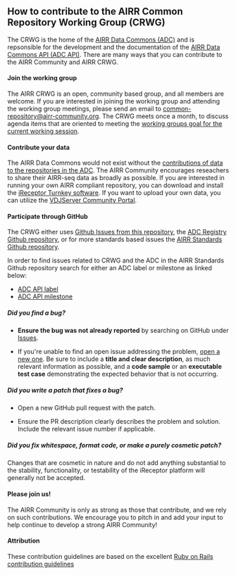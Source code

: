 ## How to contribute to the AIRR Common Repository Working Group (CRWG)
The CRWG is the home of the [AIRR Data Commons (ADC)](https://www.antibodysociety.org/the-airr-community/airr-data-commons/) and is repsonsible for
the development and the documentation of the [AIRR Data Commons API (ADC API)](https://docs.airr-community.org/en/stable/api/adc_api.html). There are
many ways that you can contribute to the AIRR Community and AIRR CRWG.

#### **Join the working group** ####

The AIRR CRWG is an open, community based group, and all members are welcome. If you are interested in 
joining the working group and attending
the working group meetings, please send an email to common-repository@airr-community.org. The CRWG meets once a month, to discuss agenda items
that are oriented to meeting the [working groups goal for the current working session](https://www.antibodysociety.org/the-airr-community/airr-working-groups/repository/).

#### **Contribute your data** ####

The AIRR Data Commons would not exist without the [contributions of data to the repositories in the ADC](https://docs.airr-community.org/en/stable/standards/data_submission.html). 
The AIRR Community encourages reseachers to share their AIRR-seq data as broadly as possible. If you are interested in running your own AIRR compliant repository, you can download
and install the [iReceptor Turnkey software](https://github.com/sfu-ireceptor/turnkey-service-php/blob/production-v4/README.md). If you want to upload your own data, you can
utilize the [VDJServer Community Portal](https://vdj-staging.tacc.utexas.edu/community/).

#### **Participate through GitHub** ####

The CRWG either uses [Github Issues from this repository](https://github.com/airr-community/common-repo-wg/issues),
the [ADC Registry Github repository](https://github.com/airr-community/adc-registry),
or for more standards based issues the [AIRR Standards Github repository](https://github.com/airr-community/airr-standards/issues).

In order to find issues related to CRWG and the ADC in the AIRR Standards Github repository search for either an ADC label or milestone as linked below:

* [ADC API label](https://github.com/airr-community/airr-standards/labels/ADC%20API%20V2)
* [ADC API milestone](https://github.com/airr-community/airr-standards/milestone/9)

##### Did you find a bug?

* **Ensure the bug was not already reported** by searching on GitHub under [Issues](https://github.com/airr-community/airr-standards/issues).

* If you're unable to find an open issue addressing the problem, [open a new one](https://github.com/airr-community/airr-standards/issues/new). Be sure to include a **title and clear description**, as much relevant information as possible, and a **code sample** or an **executable test case** demonstrating the expected behavior that is not occurring.

##### Did you write a patch that fixes a bug?

* Open a new GitHub pull request with the patch.

* Ensure the PR description clearly describes the problem and solution. Include the relevant issue number if applicable.

##### Did you fix whitespace, format code, or make a purely cosmetic patch?

Changes that are cosmetic in nature and do not add anything substantial to the stability, functionality, or testability of the iReceptor platform will generally not be accepted.


#### **Please join us!**

The AIRR Community is only as strong as those that contribute, and we rely on such contributions. We encourage you to pitch in and add your input to help continue
to develop a strong AIRR Community!

#### **Attribution**

These contribution guidelines are based on the excellent [Ruby on Rails contribution guidelines](https://github.com/rails/rails/blob/main/CONTRIBUTING.md)


